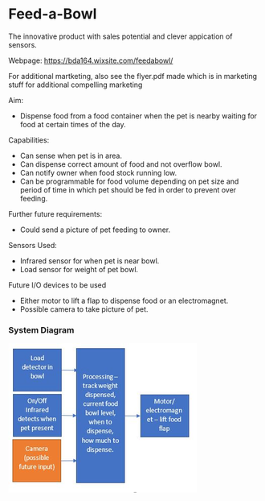 

<h1>Feed-a-Bowl</h1>

The innovative product with sales potential and clever appication of sensors. 


Webpage: https://bda164.wixsite.com/feedabowl/ 

For additional martketing, also see the flyer.pdf made which is in marketing stuff for additional compelling marketing 

Aim:
  * Dispense food from a food container when the pet is nearby waiting for food at certain times of the day. 		

Capabilities: 
  * Can sense when pet is in area.
  * Can dispense correct amount of food and not overflow bowl.
  * Can notify owner when food stock running low.
  * Can be programmable for food volume depending on pet size and period of time in which pet should be fed in order to prevent over feeding. 

Further future requirements:
  * Could send a picture of pet feeding to owner. 

Sensors Used:
  * Infrared sensor for when pet is near bowl. 
  * Load sensor for weight of pet bowl. 

Future I/O devices to be used  
  * Either motor to lift a flap to dispense food or an electromagnet. 
  * Possible camera to take picture of pet.

<h3>System Diagram</h3>

![alt text](system_diagram.JPG)
